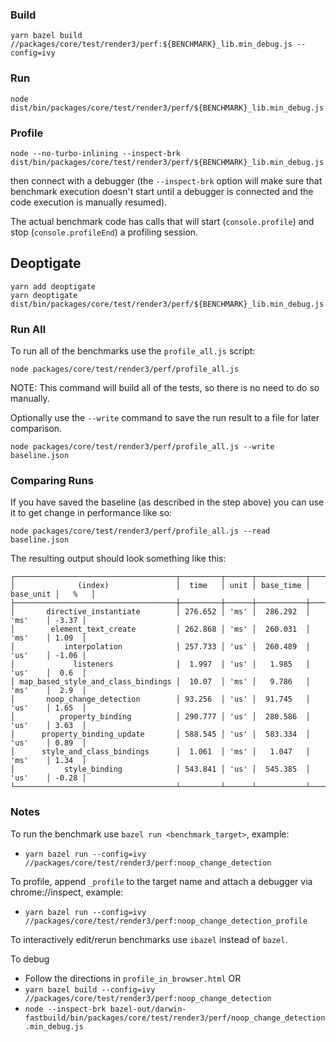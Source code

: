 ### Build

```
yarn bazel build //packages/core/test/render3/perf:${BENCHMARK}_lib.min_debug.js --config=ivy
```

### Run 

```
node dist/bin/packages/core/test/render3/perf/${BENCHMARK}_lib.min_debug.js
```

### Profile

```
node --no-turbo-inlining --inspect-brk dist/bin/packages/core/test/render3/perf/${BENCHMARK}_lib.min_debug.js
```

then connect with a debugger (the `--inspect-brk` option will make sure that benchmark execution doesn't start until a debugger is connected and the code execution is manually resumed). 

The actual benchmark code has calls that will start (`console.profile`) and stop (`console.profileEnd`) a profiling session.

## Deoptigate

```
yarn add deoptigate
yarn deoptigate dist/bin/packages/core/test/render3/perf/${BENCHMARK}_lib.min_debug.js
```

### Run All

To run all of the benchmarks use the `profile_all.js` script:
```
node packages/core/test/render3/perf/profile_all.js
```

NOTE: This command will build all of the tests, so there is no need to do so manually.

Optionally use the `--write` command to save the run result to a file for later comparison.


```
node packages/core/test/render3/perf/profile_all.js --write baseline.json
```

### Comparing Runs

If you have saved the baseline (as described in the step above) you can use it to get change in performance like so:

```
node packages/core/test/render3/perf/profile_all.js --read baseline.json
```

The resulting output should look something like this:
```
┌────────────────────────────────────┬─────────┬──────┬───────────┬───────────┬───────┐
│              (index)               │  time   │ unit │ base_time │ base_unit │   %   │
├────────────────────────────────────┼─────────┼──────┼───────────┼───────────┼───────┤
│       directive_instantiate        │ 276.652 │ 'ms' │  286.292  │   'ms'    │ -3.37 │
│        element_text_create         │ 262.868 │ 'ms' │  260.031  │   'ms'    │ 1.09  │
│           interpolation            │ 257.733 │ 'us' │  260.489  │   'us'    │ -1.06 │
│             listeners              │  1.997  │ 'us' │   1.985   │   'us'    │  0.6  │
│ map_based_style_and_class_bindings │  10.07  │ 'ms' │   9.786   │   'ms'    │  2.9  │
│       noop_change_detection        │ 93.256  │ 'us' │  91.745   │   'us'    │ 1.65  │
│          property_binding          │ 290.777 │ 'us' │  280.586  │   'us'    │ 3.63  │
│      property_binding_update       │ 588.545 │ 'us' │  583.334  │   'us'    │ 0.89  │
│      style_and_class_bindings      │  1.061  │ 'ms' │   1.047   │   'ms'    │ 1.34  │
│           style_binding            │ 543.841 │ 'us' │  545.385  │   'us'    │ -0.28 │
└────────────────────────────────────┴─────────┴──────┴───────────┴───────────┴───────┘
```

### Notes

To run the benchmark use `bazel run <benchmark_target>`, example:
- `yarn bazel run --config=ivy //packages/core/test/render3/perf:noop_change_detection`

To profile, append `_profile` to the target name and attach a debugger via chrome://inspect, example:
- `yarn bazel run --config=ivy //packages/core/test/render3/perf:noop_change_detection_profile`

To interactively edit/rerun benchmarks use `ibazel` instead of `bazel`.

To debug
- Follow the directions in `profile_in_browser.html`
OR
- `yarn bazel build --config=ivy //packages/core/test/render3/perf:noop_change_detection`
- `node --inspect-brk bazel-out/darwin-fastbuild/bin/packages/core/test/render3/perf/noop_change_detection.min_debug.js`
